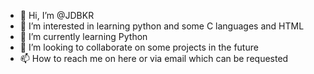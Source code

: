 - 👋 Hi, I’m @JDBKR
- 👀 I’m interested in learning python and some C languages and HTML
- 🌱 I’m currently learning Python
- 💞️ I’m looking to collaborate on some projects in the future
- 📫 How to reach me on here or via email which can be requested

<!---
JDBKR/JDBKR is a ✨ special ✨ repository because its `README.md` (this file) appears on your GitHub profile.
You can click the Preview link to take a look at your changes.
--->
